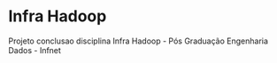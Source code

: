 # Infra Hadoop
Projeto conclusao disciplina Infra Hadoop  - Pós Graduação Engenharia Dados - Infnet
